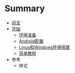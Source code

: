# Summary

* [前言](README.md)
* [开始](incipit.md)
   * [环境准备](chapter1/getting_started.md)
   * [Android配置](chapter1/android_setup.md)
   * [Linux和Windows环境搭建](chapter1/linux_wind_sup.md)
   * [简单教程](chapter1/tutorial.md)
* 参考
   * 样式

